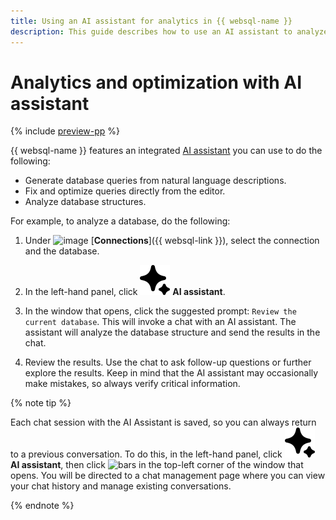 ```yaml
---
title: Using an AI assistant for analytics in {{ websql-name }}
description: This guide describes how to use an AI assistant to analyze databases and optimize queries in the {{ websql-full-name }} interface.
---
```


# Analytics and optimization with AI assistant

{% include [preview-pp](../../_includes/preview-pp.md) %}

{{ websql-name }} features an integrated [AI assistant](../../ai-studio/concepts/assistant/index.md) you can use to do the following:

* Generate database queries from natural language descriptions.
* Fix and optimize queries directly from the editor.
* Analyze database structures.

For example, to analyze a database, do the following:

1. Under ![image](../../_assets/console-icons/folder-tree.svg) [**Connections**]({{ websql-link }}), select the connection and the database.

1. In the left-hand panel, click ![sparkles-fill](../../_assets/console-icons/sparkles-fill.svg) **AI assistant**.

1. In the window that opens, click the suggested prompt: `Review the current database`. This will invoke a chat with an AI assistant. The assistant will analyze the database structure and send the results in the chat.

1. Review the results. Use the chat to ask follow-up questions or further explore the results. Keep in mind that the AI assistant may occasionally make mistakes, so always verify critical information.

{% note tip %}

Each chat session with the AI Assistant is saved, so you can always return to a previous conversation. To do this, in the left-hand panel, click ![sparkles-fill](../../_assets/console-icons/sparkles-fill.svg) **AI assistant**, then click ![bars](../../_assets/console-icons/bars.svg) in the top-left corner of the window that opens. You will be directed to a chat management page where you can view your chat history and manage existing conversations.

{% endnote %}

